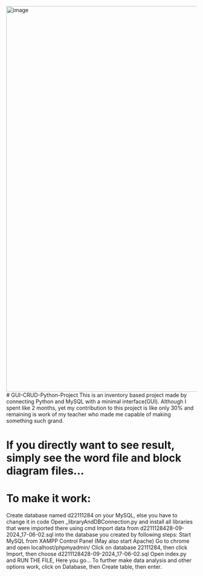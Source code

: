 <img width="1920" height="1020" alt="image" src="https://github.com/user-attachments/assets/10142d81-cec9-4c72-981d-11dcea7d8766" /># GUI-CRUD-Python-Project
This is an inventory based project made by connecting Python and MySQL with a minimal interface(GUI). Although I spent like 2 months, yet my contribution to this project is like only 30% and remaining is work of my teacher who made me capable of making something such grand.
# If you directly want to see result, simply see the word file and block diagram files...
# To make it work:
Create database named d22111284 on your MySQL, else you have to change it in code
Open _libraryAndDBConnection.py and install all libraries that were imported there using cmd
Import data from d2211128428-09-2024_17-06-02.sql into the database you created by following steps:
  Start MySQL from XAMPP Control Panel (May also start Apache)
  Go to chrome and open localhost/phpmyadmin/
  Click on database 22111284, then click Import, then choose d2211128428-09-2024_17-06-02.sql
Open index.py and RUN THE FILE, Here you go...
To further make data analysis and other options work, click on Database, then Create table, then enter.
